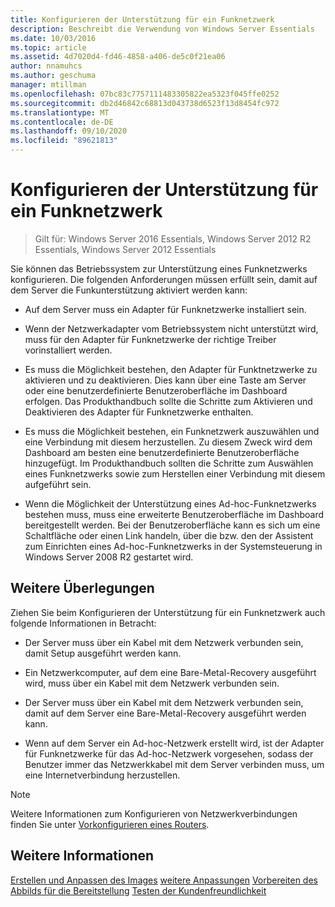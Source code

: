 ```yaml
---
title: Konfigurieren der Unterstützung für ein Funknetzwerk
description: Beschreibt die Verwendung von Windows Server Essentials
ms.date: 10/03/2016
ms.topic: article
ms.assetid: 4d7020d4-fd46-4858-a406-de5c0f21ea06
author: nnamuhcs
ms.author: geschuma
manager: mtillman
ms.openlocfilehash: 07bc83c7757111483305822ea5323f045ffe0252
ms.sourcegitcommit: db2d46842c68813d043738d6523f13d8454fc972
ms.translationtype: MT
ms.contentlocale: de-DE
ms.lasthandoff: 09/10/2020
ms.locfileid: "89621813"
---
```

# <a name="configure-support-for-a-wireless-network"></a>Konfigurieren der Unterstützung für ein Funknetzwerk

>Gilt für: Windows Server 2016 Essentials, Windows Server 2012 R2 Essentials, Windows Server 2012 Essentials

Sie können das Betriebssystem zur Unterstützung eines Funknetzwerks konfigurieren. Die folgenden Anforderungen müssen erfüllt sein, damit auf dem Server die Funkunterstützung aktiviert werden kann:

-   Auf dem Server muss ein Adapter für Funknetzwerke installiert sein.

-   Wenn der Netzwerkadapter vom Betriebssystem nicht unterstützt wird, muss für den Adapter für Funknetzwerke der richtige Treiber vorinstalliert werden.

-   Es muss die Möglichkeit bestehen, den Adapter für Funktnetzwerke zu aktivieren und zu deaktivieren. Dies kann über eine Taste am Server oder eine benutzerdefinierte Benutzeroberfläche im Dashboard erfolgen. Das Produkthandbuch sollte die Schritte zum Aktivieren und Deaktivieren des Adapter für Funknetzwerke enthalten.

-   Es muss die Möglichkeit bestehen, ein Funknetzwerk auszuwählen und eine Verbindung mit diesem herzustellen. Zu diesem Zweck wird dem Dashboard am besten eine benutzerdefinierte Benutzeroberfläche hinzugefügt. Im Produkthandbuch sollten die Schritte zum Auswählen eines Funknetzwerks sowie zum Herstellen einer Verbindung mit diesem aufgeführt sein.

-   Wenn die Möglichkeit der Unterstützung eines Ad-hoc-Funknetzwerks bestehen muss, muss eine erweiterte Benutzeroberfläche im Dashboard bereitgestellt werden. Bei der Benutzeroberfläche kann es sich um eine Schaltfläche oder einen Link handeln, über die bzw. den der Assistent zum Einrichten eines Ad-hoc-Funknetzwerks in der Systemsteuerung in Windows Server 2008 R2 gestartet wird.

## <a name="additional-considerations"></a>Weitere Überlegungen
 Ziehen Sie beim Konfigurieren der Unterstützung für ein Funknetzwerk auch folgende Informationen in Betracht:

-   Der Server muss über ein Kabel mit dem Netzwerk verbunden sein, damit Setup ausgeführt werden kann.

-   Ein Netzwerkcomputer, auf dem eine Bare-Metal-Recovery ausgeführt wird, muss über ein Kabel mit dem Netzwerk verbunden sein.

-   Der Server muss über ein Kabel mit dem Netzwerk verbunden sein, damit auf dem Server eine Bare-Metal-Recovery ausgeführt werden kann.

-   Wenn auf dem Server ein Ad-hoc-Netzwerk erstellt wird, ist der Adapter für Funknetzwerke für das Ad-hoc-Netzwerk vorgesehen, sodass der Benutzer immer das Netzwerkkabel mit dem Server verbinden muss, um eine Internetverbindung herzustellen.

> [!NOTE]
>  Weitere Informationen zum Konfigurieren von Netzwerkverbindungen finden Sie unter [Vorkonfigurieren eines Routers](Preconfiguring-a-Router.md).

## <a name="see-also"></a>Weitere Informationen
 [Erstellen und Anpassen des Images](Creating-and-Customizing-the-Image.md) [weitere Anpassungen](Additional-Customizations.md) [Vorbereiten des Abbilds für die Bereitstellung](Preparing-the-Image-for-Deployment.md) [Testen der Kundenfreundlichkeit](Testing-the-Customer-Experience.md)